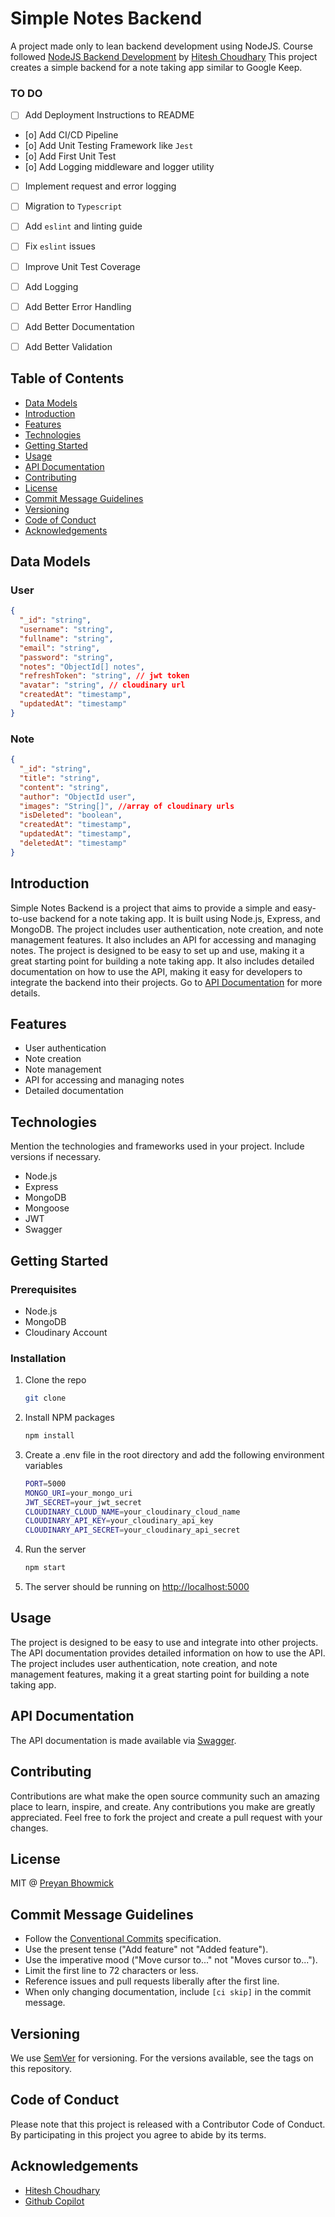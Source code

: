 # Simple Notes Backend

A project made only to lean backend development using NodeJS. Course followed [NodeJS Backend Development](https://www.youtube.com/playlist?list=PLu71SKxNbfoBGh_8p_NS-ZAh6v7HhYqHW) by [Hitesh Choudhary](https://www.youtube.com/@chaiaurcode)
This project creates a simple backend for a note taking app similar to Google Keep.

### TO DO

- [ ] Add Deployment Instructions to README
- [o] Add CI/CD Pipeline
- [o] Add Unit Testing Framework like `Jest`
- [o] Add First Unit Test
- [o] Add Logging middleware and logger utility
- [ ] Implement request and error logging
- [ ] Migration to `Typescript`
- [ ] Add `eslint` and linting guide
- [ ] Fix `eslint` issues

- [ ] Improve Unit Test Coverage
- [ ] Add Logging
- [ ] Add Better Error Handling
- [ ] Add Better Documentation
- [ ] Add Better Validation

## Table of Contents

- [Data Models](#data-models)
- [Introduction](#introduction)
- [Features](#features)
- [Technologies](#technologies)
- [Getting Started](#getting-started)
- [Usage](#usage)
- [API Documentation](#api-documentation)
- [Contributing](#contributing)
- [License](#license)
- [Commit Message Guidelines](#commit-message-guidelines)
- [Versioning](#versioning)
- [Code of Conduct](#code-of-conduct)
- [Acknowledgements](#acknowledgements)

## Data Models

### User

```json
{
  "_id": "string",
  "username": "string",
  "fullname": "string",
  "email": "string",
  "password": "string",
  "notes": "ObjectId[] notes",
  "refreshToken": "string", // jwt token
  "avatar": "string", // cloudinary url
  "createdAt": "timestamp",
  "updatedAt": "timestamp"
}
```

### Note

```json
{
  "_id": "string",
  "title": "string",
  "content": "string",
  "author": "ObjectId user",
  "images": "String[]", //array of cloudinary urls
  "isDeleted": "boolean",
  "createdAt": "timestamp",
  "updatedAt": "timestamp",
  "deletedAt": "timestamp"
}
```

## Introduction

Simple Notes Backend is a project that aims to provide a simple and easy-to-use backend for a note taking app. It is built using Node.js, Express, and MongoDB. The project includes user authentication, note creation, and note management features. It also includes an API for accessing and managing notes. The project is designed to be easy to set up and use, making it a great starting point for building a note taking app. It also includes detailed documentation on how to use the API, making it easy for developers to integrate the backend into their projects. Go to [API Documentation](#api-documentation) for more details.

## Features

- User authentication
- Note creation
- Note management
- API for accessing and managing notes
- Detailed documentation

## Technologies

Mention the technologies and frameworks used in your project. Include versions if necessary.

- Node.js
- Express
- MongoDB
- Mongoose
- JWT
- Swagger

## Getting Started

### Prerequisites

- Node.js
- MongoDB
- Cloudinary Account

### Installation

1. Clone the repo
   ```sh
   git clone
   ```
2. Install NPM packages
   ```sh
   npm install
   ```
3. Create a .env file in the root directory and add the following environment variables
   ```sh
   PORT=5000
   MONGO_URI=your_mongo_uri
   JWT_SECRET=your_jwt_secret
   CLOUDINARY_CLOUD_NAME=your_cloudinary_cloud_name
   CLOUDINARY_API_KEY=your_cloudinary_api_key
   CLOUDINARY_API_SECRET=your_cloudinary_api_secret
   ```
4. Run the server
   ```sh
   npm start
   ```
5. The server should be running on [http://localhost:5000](http://localhost:5000)

## Usage

The project is designed to be easy to use and integrate into other projects. The API documentation provides detailed information on how to use the API. The project includes user authentication, note creation, and note management features, making it a great starting point for building a note taking app.

## API Documentation

The API documentation is made available via [Swagger](https://localhost:5000/swagger).

## Contributing

Contributions are what make the open source community such an amazing place to learn, inspire, and create. Any contributions you make are greatly appreciated. Feel free to fork the project and create a pull request with your changes.

## License

MIT @ [Preyan Bhowmick](github.com/preyan)

## Commit Message Guidelines

- Follow the [Conventional Commits](https://www.conventionalcommits.org/en/v1.0.0/) specification.
- Use the present tense ("Add feature" not "Added feature").
- Use the imperative mood ("Move cursor to..." not "Moves cursor to...").
- Limit the first line to 72 characters or less.
- Reference issues and pull requests liberally after the first line.
- When only changing documentation, include `[ci skip]` in the commit message.

## Versioning

We use [SemVer](http://semver.org/) for versioning. For the versions available, see the tags on this repository.

## Code of Conduct

Please note that this project is released with a Contributor Code of Conduct. By participating in this project you agree to abide by its terms.

## Acknowledgements

- [Hitesh Choudhary](https://www.youtube.com/@chaiaurcode)
- [Github Copilot](https://copilot.github.com/)
